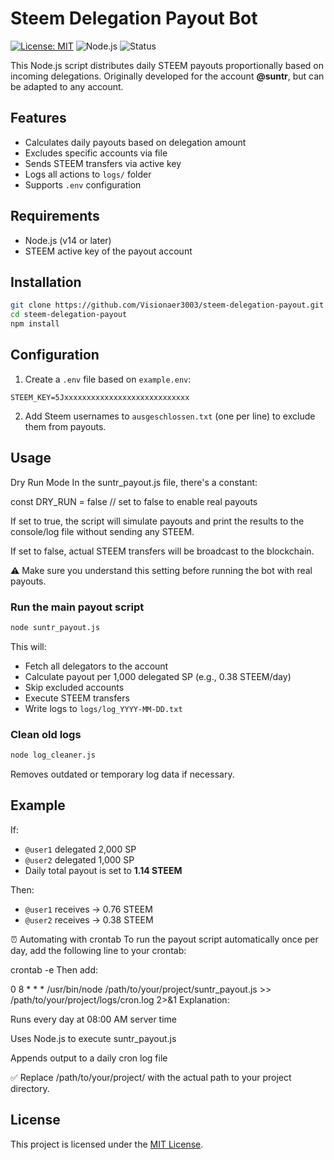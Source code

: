 # Steem Delegation Payout Bot
[![License: MIT](https://img.shields.io/badge/License-MIT-green.svg)](LICENSE)
![Node.js](https://img.shields.io/badge/node-%3E%3D14-blue.svg)
![Status](https://img.shields.io/badge/status-active-brightgreen)


This Node.js script distributes daily STEEM payouts proportionally based on incoming delegations. Originally developed for the account **@suntr**, but can be adapted to any account.

## Features

- Calculates daily payouts based on delegation amount
- Excludes specific accounts via file
- Sends STEEM transfers via active key
- Logs all actions to `logs/` folder
- Supports `.env` configuration

## Requirements

- Node.js (v14 or later)
- STEEM active key of the payout account

## Installation

```bash
git clone https://github.com/Visionaer3003/steem-delegation-payout.git
cd steem-delegation-payout
npm install
```

## Configuration

1. Create a `.env` file based on `example.env`:

```env
STEEM_KEY=5Jxxxxxxxxxxxxxxxxxxxxxxxxxxxx
```

2. Add Steem usernames to `ausgeschlossen.txt` (one per line) to exclude them from payouts.

## Usage

Dry Run Mode
In the suntr_payout.js file, there's a constant:

const DRY_RUN = false // set to false to enable real payouts

If set to true, the script will simulate payouts and print the results to the console/log file without sending any STEEM.

If set to false, actual STEEM transfers will be broadcast to the blockchain.

⚠️ Make sure you understand this setting before running the bot with real payouts.


### Run the main payout script

```bash
node suntr_payout.js
```

This will:

- Fetch all delegators to the account
- Calculate payout per 1,000 delegated SP (e.g., 0.38 STEEM/day)
- Skip excluded accounts
- Execute STEEM transfers
- Write logs to `logs/log_YYYY-MM-DD.txt`

### Clean old logs

```bash
node log_cleaner.js
```

Removes outdated or temporary log data if necessary.

## Example

If:

- `@user1` delegated 2,000 SP  
- `@user2` delegated 1,000 SP  
- Daily total payout is set to **1.14 STEEM**

Then:

- `@user1` receives → 0.76 STEEM  
- `@user2` receives → 0.38 STEEM


⏰ Automating with crontab
To run the payout script automatically once per day, add the following line to your crontab:

crontab -e
Then add:

0 8 * * * /usr/bin/node /path/to/your/project/suntr_payout.js >> /path/to/your/project/logs/cron.log 2>&1
Explanation:

Runs every day at 08:00 AM server time

Uses Node.js to execute suntr_payout.js

Appends output to a daily cron log file

✅ Replace /path/to/your/project/ with the actual path to your project directory.


## License

This project is licensed under the [MIT License](LICENSE).
